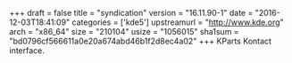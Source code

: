 +++
draft = false
title = "syndication"
version = "16.11.90-1"
date = "2016-12-03T18:41:09"
categories = ['kde5']
upstreamurl = "http://www.kde.org"
arch = "x86_64"
size = "210104"
usize = "1056015"
sha1sum = "bd0796cf566611a0e20a674abd46b1f2d8ec4a02"
+++
KParts Kontact interface.